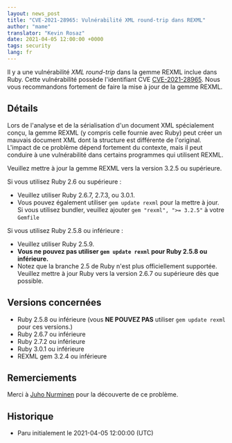 ```yaml
---
layout: news_post
title: "CVE-2021-28965: Vulnérabilité XML round-trip dans REXML"
author: "mame"
translator: "Kevin Rosaz"
date: 2021-04-05 12:00:00 +0000
tags: security
lang: fr
---
```


Il y a une vulnérabilité _XML round-trip_ dans la gemme REXML inclue dans Ruby. Cette vulnérabilité possède l'identifiant CVE [CVE-2021-28965](https://cve.mitre.org/cgi-bin/cvename.cgi?name=CVE-2021-28965). Nous vous recommandons fortement de faire la mise à jour de la gemme REXML.

## Détails

Lors de l'analyse et de la sérialisation d'un document XML spécialement conçu, la gemme REXML (y compris celle fournie avec Ruby) peut créer un mauvais document XML dont la structure est différente de l'original. L'impact de ce problème dépend fortement du contexte, mais il peut conduire à une vulnérabilité dans certains programmes qui utilisent REXML.

Veuillez mettre à jour la gemme REXML vers la version 3.2.5 ou supérieure.

Si vous utilisez Ruby 2.6 ou supérieure :

- Veuillez utiliser Ruby 2.6.7, 2.7.3, ou 3.0.1.
- Vous pouvez également utiliser `gem update rexml` pour la mettre à jour. Si vous utilisez bundler, veuillez ajouter `gem "rexml", ">= 3.2.5"` à votre `Gemfile`

Si vous utilisez Ruby 2.5.8 ou inférieure :

- Veuillez utiliser Ruby 2.5.9.
- <strong>Vous ne pouvez pas utiliser `gem update rexml` pour Ruby 2.5.8 ou inférieure.</strong>
- Notez que la branche 2.5 de Ruby n'est plus officiellement supportée. Veuillez mettre à jour Ruby vers la version 2.6.7 ou supérieure dès que possible.

## Versions concernées

- Ruby 2.5.8 ou inférieure (vous <strong>NE POUVEZ PAS</strong> utiliser `gem update rexml` pour ces versions.)
- Ruby 2.6.7 ou inférieure
- Ruby 2.7.2 ou inférieure
- Ruby 3.0.1 ou inférieure
- REXML gem 3.2.4 ou inférieure

## Remerciements

Merci à [Juho Nurminen](https://hackerone.com/jupenur) pour la découverte de ce problème.

## Historique

- Paru initialement le 2021-04-05 12:00:00 (UTC)

